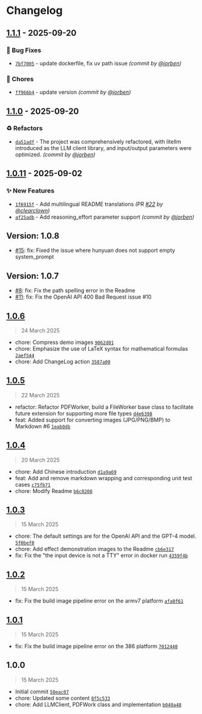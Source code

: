 # Changelog

## [1.1.1] - 2025-09-20
### :bug: Bug Fixes
- [`7bf7005`](https://github.com/MarkPDFdown/markpdfdown/commit/7bf70053d33999ab56cfca27576bd7f6676c91d5) - update dockerfile, fix uv path issue *(commit by [@jorben](https://github.com/jorben))*

### :wrench: Chores
- [`ff966b4`](https://github.com/MarkPDFdown/markpdfdown/commit/ff966b4ffb4a79316e5b411075d22a4e20211a49) - update version *(commit by [@jorben](https://github.com/jorben))*


## [1.1.0] - 2025-09-20
### :recycle: Refactors
- [`da51adf`](https://github.com/MarkPDFdown/markpdfdown/commit/da51adf932ffaf05e17d7324ccddbdad8f9f8500) - The project was comprehensively refactored, with litellm introduced as the LLM client library, and input/output parameters were optimized. *(commit by [@jorben](https://github.com/jorben))*

## [1.0.11] - 2025-09-02
### :sparkles: New Features
- [`1f6915f`](https://github.com/MarkPDFdown/markpdfdown/commit/1f6915f9006d50d845f1ad806ba1dcb58cd6a695) - Add multilingual README translations *(PR [#22](https://github.com/MarkPDFdown/markpdfdown/pull/22) by [@clearclown](https://github.com/clearclown))*
- [`af25adb`](https://github.com/MarkPDFdown/markpdfdown/commit/af25adbea39dd57f155e7d6feeb9dd18ade68495) - Add reasoning_effort parameter support *(commit by [@jorben](https://github.com/jorben))*

[1.0.11]: https://github.com/MarkPDFdown/markpdfdown/compare/1.0.10...1.0.11
[1.1.0]: https://github.com/MarkPDFdown/markpdfdown/compare/1.0.11...1.1.0
[1.1.1]: https://github.com/MarkPDFdown/markpdfdown/compare/1.1.0...1.1.1

## Version: 1.0.8

* [#15](https://github.com/MarkPDFdown/markpdfdown/pull/15): fix: Fixed the issue where hunyuan does not support empty system_prompt

## Version: 1.0.7

* [#8](https://github.com/MarkPDFdown/markpdfdown/pull/8): fix: Fix the path spelling error in the Readme
* [#11](https://github.com/MarkPDFdown/markpdfdown/pull/11): fix: Fix the OpenAI API 400 Bad Request issue #10

## [1.0.6](https://github.com/jorben/markpdfdown/compare/1.0.5...1.0.6)

> 24 March 2025

- chore: Compress demo images [`9062d01`](https://github.com/jorben/markpdfdown/commit/9062d01644ac098da41c9f4450b1217d9728e2b3)
- chore: Emphasize the use of LaTeX syntax for mathematical formulas [`2aef544`](https://github.com/jorben/markpdfdown/commit/2aef5448cece60efbc03d40ad5d05b7d5e9877d1)
- chore: Add ChangeLog action [`3587a00`](https://github.com/jorben/markpdfdown/commit/3587a007c242b857586b2beb8a1e105743713a45)

## [1.0.5](https://github.com/jorben/markpdfdown/compare/1.0.4...1.0.5)

> 22 March 2025

- refactor: Refactor PDFWorker, build a FileWorker base class to facilitate future extension for supporting more file types [`d4e6398`](https://github.com/jorben/markpdfdown/commit/d4e6398e9ea0f59d1c512b9e35ef5efc2fd117cd)
- feat: Added support for converting images (JPG/PNG/BMP) to Markdown #6 [`1eab0db`](https://github.com/jorben/markpdfdown/commit/1eab0db854ba8669d8107edf74aac645430f71d0)

## [1.0.4](https://github.com/jorben/markpdfdown/compare/1.0.3...1.0.4)

> 20 March 2025

- chore: Add Chinese introduction [`d1a9a69`](https://github.com/jorben/markpdfdown/commit/d1a9a69f60b378e1f899fcc7c874ab1ae185edf5)
- feat: Add and remove markdown wrapping and corresponding unit test cases [`c75fb71`](https://github.com/jorben/markpdfdown/commit/c75fb71f9e8ed0db781fbba93ce27050ef3c097d)
- chore: Modify Readme [`b6c0208`](https://github.com/jorben/markpdfdown/commit/b6c020859a570731e9a31ddf8e1de618eeeba2b2)

## [1.0.3](https://github.com/jorben/markpdfdown/compare/1.0.2...1.0.3)

> 15 March 2025

- chore: The default settings are for the OpenAI API and the GPT-4 model. [`5f0bef0`](https://github.com/jorben/markpdfdown/commit/5f0bef0d04fe83b79a188385613d84b2d6bf1c5f)
- chore: Add effect demonstration images to the Readme [`cb6e317`](https://github.com/jorben/markpdfdown/commit/cb6e317c2247f8df9572f26dc758f8faa7e5280f)
- fix: Fix the "the input device is not a TTY" error in docker run [`4359f4b`](https://github.com/jorben/markpdfdown/commit/4359f4b21ee0d5460b110db36809f689d5367264)

## [1.0.2](https://github.com/jorben/markpdfdown/compare/1.0.1...1.0.2)

> 15 March 2025

- fix: Fix the build image pipeline error on the armv7 platform [`afa0f61`](https://github.com/jorben/markpdfdown/commit/afa0f6191413166bc8ed2ad28db2defd40d0d199)

## [1.0.1](https://github.com/jorben/markpdfdown/compare/1.0.0...1.0.1)

> 15 March 2025

- fix: Fix the build image pipeline error on the 386 platform [`7012440`](https://github.com/jorben/markpdfdown/commit/7012440a3a0af55a901ca5bad6495a05a4509456)

## 1.0.0

> 15 March 2025

- Initial commit [`58eac07`](https://github.com/jorben/markpdfdown/commit/58eac0798ec6ea4b521ddc060284489e27a42ca0)
- chore: Updated some content [`8f5c533`](https://github.com/jorben/markpdfdown/commit/8f5c5339a6ca5690266f2a97223c410b4ef6b168)
- chore: Add LLMClient, PDFWork class and implementation [`b040a48`](https://github.com/jorben/markpdfdown/commit/b040a4878957f76baa51db4f958b52b1eeb1bb38)

















